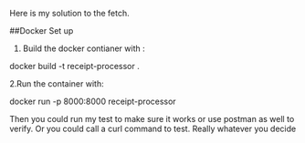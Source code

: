 Here is my solution to the fetch.

##Docker Set up

1. Build the docker contianer with :

  docker build -t receipt-processor . 
  
2.Run the container with: 

 docker run -p 8000:8000 receipt-processor


 Then you could run my test to make sure it works or use postman as well to verify.
 Or you could call a curl command to test. Really whatever you decide
